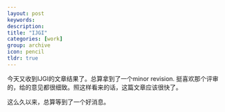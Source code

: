 ```yaml
---
layout: post
keywords: 
description: 
title: "IJGI"
categories: [work]
group: archive
icon: pencil
tldr: true
---
```


今天又收到IJGI的文章结果了。总算拿到了一个minor revision. 挺喜欢那个评审的，给的意见都很细致。照这样看来的话，这篇文章应该很快了。

这么久以来，总算等到了一个好消息。